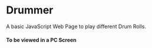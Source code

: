 # Drummer

A basic JavaScript Web Page to play different Drum Rolls.

#### To be viewed in a PC Screen

